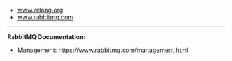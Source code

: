 - www.erlang.org
- www.rabbitmq.com
------------------------------
**RabbitMQ Documentation:**
- Management: https://www.rabbitmq.com/management.html
